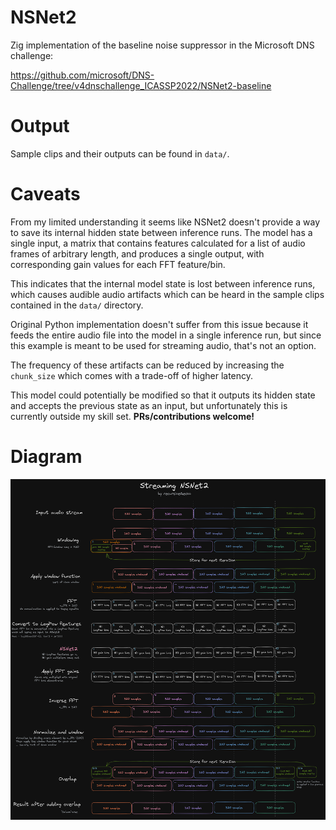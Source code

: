 # NSNet2

Zig implementation of the baseline noise suppressor in the Microsoft DNS challenge:

https://github.com/microsoft/DNS-Challenge/tree/v4dnschallenge_ICASSP2022/NSNet2-baseline

# Output

Sample clips and their outputs can be found in `data/`.


# Caveats

From my limited understanding it seems like NSNet2 doesn't provide a way to save its internal hidden
state between inference runs. The model has a single input, a matrix that contains features calculated
for a list of audio frames of arbitrary length, and produces a single output, with corresponding gain
values for each FFT feature/bin.

This indicates that the internal model state is lost between inference runs, which causes audible audio
artifacts which can be heard in the sample clips contained in the `data/` directory.

Original Python implementation doesn't suffer from this issue because it feeds the entire audio file 
into the model in a single inference run, but since this example is meant to be used for streaming
audio, that's not an option.

The frequency of these artifacts can be reduced by increasing the `chunk_size` which comes with a 
trade-off of higher latency.

This model could potentially be modified so that it outputs its hidden state and accepts the previous
state as an input, but unfortunately this is currently outside my skill set. **PRs/contributions welcome!**

# Diagram

![NSNet2 Streaming Diagram](data/NSNet2_Flow_dark.png)

